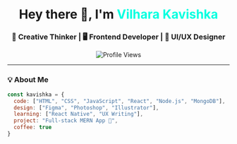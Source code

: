 <!-- Profile Header -->
<h1 align="center">Hey there 👋, I'm <span style="color:#00ffe0;">Vilhara Kavishka</span></h1>
<h3 align="center">🧠 Creative Thinker | 🖥️ Frontend Developer | 🎨 UI/UX Designer</h3>

<div align="center">
  <img src="https://komarev.com/ghpvc/?username=vilharamuramudali&style=flat-square&color=00FFE0" alt="Profile Views"/>
</div>

---

<!-- Summary Section -->
### 💡 About Me
```js
const kavishka = {
  code: ["HTML", "CSS", "JavaScript", "React", "Node.js", "MongoDB"],
  design: ["Figma", "Photoshop", "Illustrator"],
  learning: ["React Native", "UX Writing"],
  project: "Full-stack MERN App 🚀",
  coffee: true
}
